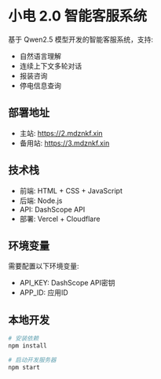 # 小电 2.0 智能客服系统

基于 Qwen2.5 模型开发的智能客服系统，支持:

- 自然语言理解
- 连续上下文多轮对话
- 报装咨询
- 停电信息查询

## 部署地址

- 主站: https://2.mdznkf.xin
- 备用站: https://3.mdznkf.xin

## 技术栈

- 前端: HTML + CSS + JavaScript
- 后端: Node.js
- API: DashScope API
- 部署: Vercel + Cloudflare

## 环境变量

需要配置以下环境变量:
- API_KEY: DashScope API密钥
- APP_ID: 应用ID

## 本地开发

```bash
# 安装依赖
npm install

# 启动开发服务器
npm start
```
